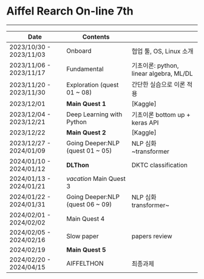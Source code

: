 # Aiffel Rearch On-line 7th

---
<!--
## onboard (week 1)
  - 아이펠 OT, 협업 툴, markdown, Linux, Github등 소개


## fundamental (week 2-3)
  - 프로젝트 진행을 위한 기본지식 공부


## exploration (week 4-5)
  -  간단한 토이프로젝트 진행, 피어리뷰

1. [QUEST1](https://github.com/okchang95/aiffel_quest_changwoo/tree/main/exploration/quest1) : Kaggle의 bike sharing 데이터셋을 이용해 기초적인 회귀 모델 활용 데이터분석 프로젝트 (+당뇨병 수치 예측 회귀분석)<br><br>
   > : linear regression <br>
   <br>
2. [QUEST2](https://github.com/okchang95/aiffel_quest_changwoo/tree/main/exploration/quest2) : [2019 2nd ML month with KaKR](https://www.kaggle.com/competitions/2019-2nd-ml-month-with-kakr/overview) 참여<br><br>
   > : kaggle 체험<br>
   <br>
3. [QUEST3](https://github.com/okchang95/aiffel_quest_changwoo/tree/main/exploration/quest3) : 얼굴 인식 스티커 앱(eg. SNOW) 기능 구현<br><br>
   > : face detection 기술, 이미지 처리기법 등 기초적인 CV 구현<br>
   <br>
4. [QUEST4](https://github.com/okchang95/aiffel_quest_changwoo/tree/main/exploration/quest4) : 영화리뷰 텍스트 감성분석<br><br>
   > : Text Classification task 구현 ~ embedding, 모델 비교, 기초적인 NLP 구현<br>
   <br>
5. [QUEST5](https://github.com/okchang95/aiffel_quest_changwoo/tree/main/exploration/quest5) : Semantic segmentation으로 shallow focus 구현<br><br>
   > : CV segmantation task -> pretrained medel(DeepLabV3+) 활용, 문제점 분석<br>
   <br>
-->
|Date|Contents||
|---|---|---|
|2023/10/30 - 2023/11/03| Onboard |협업 툴, OS, Linux 소개|
|2023/11/06 - 2023/11/17| Fundamental|기초이론: python, linear algebra, ML/DL|
|2023/11/20 - 2023/11/30| Exploration (quest 01 ~ 08)|간단한 실습으로 이론 적용|
|2023/12/01| **Main Quest 1**|[Kaggle]|<!-- Chest X-Ray Images (Pneumonia)|-->
|2023/12/04 - 2023/12/21| Deep Learning with Python|기초이론 bottom up + keras API|
|2023/12/22| **Main Quest 2**|[Kaggle]|<!-- Motorcycle Night Ride (Semantic Segmentation)|-->
|2023/12/27 - 2024/01/09| Going Deeper:NLP (quest 01 ~ 05)|NLP 심화 ~transformer|
|2024/01/10 - 2024/01/12| **DLThon**|DKTC classification|<!-- (Dataset of Korean Threatening Conversations)|-->
|2024/01/13 - 2024/01/21| *vacation* Main Quest 3||
|2024/01/22 - 2024/01/31| Going Deeper:NLP (quest 06 ~ 09)|NLP 심화 transformer~|
|2024/02/01 - 2024/02/02| Main Quest 4||
|2024/02/05 - 2024/02/16| Slow paper |papers review|
|2024/02/19| **Main Quest 5**||
|2024/02/20 - 2024/04/15| AIFFELTHON|최종과제|



